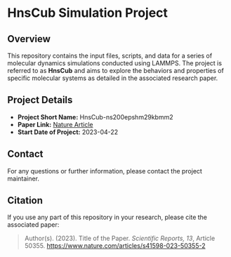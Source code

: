 
# HnsCub Simulation Project

## Overview

This repository contains the input files, scripts, and data for a series of molecular dynamics simulations conducted using LAMMPS. The project is referred to as **HnsCub** and aims to explore the behaviors and properties of specific molecular systems as detailed in the associated research paper.

## Project Details

- **Project Short Name:** HnsCub-ns200epshm29kbmm2
- **Paper Link:** [Nature Article](https://www.nature.com/articles/s41598-023-50355-2)
- **Start Date of Project:** 2023-04-22

## Contact

For any questions or further information, please contact the project maintainer.

## Citation

If you use any part of this repository in your research, please cite the associated paper:
> Author(s). (2023). Title of the Paper. *Scientific Reports, 13*, Article 50355. https://www.nature.com/articles/s41598-023-50355-2
